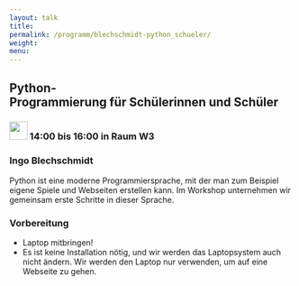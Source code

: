 ```yaml
---
layout: talk
title:
permalink: /programm/blechschmidt-python_schueler/
weight: 
menu:
---
```

## Python-Programmierung&nbsp;für&nbsp;Schülerinnen&nbsp;und&nbsp;Schüler

### <img height = "32" src="../../images/workshop.svg"> 14:00 bis 16:00 in Raum W3

### Ingo&nbsp;Blechschmidt

Python ist eine moderne Programmiersprache, mit der man zum Beispiel eigene Spiele und Webseiten erstellen kann. Im Workshop unternehmen wir gemeinsam erste Schritte in dieser Sprache.

### Vorbereitung

- Laptop mitbringen!
- Es ist keine Installation nötig, und wir werden das Laptopsystem auch nicht ändern. Wir werden den Laptop nur verwenden, um auf eine Webseite zu gehen.
